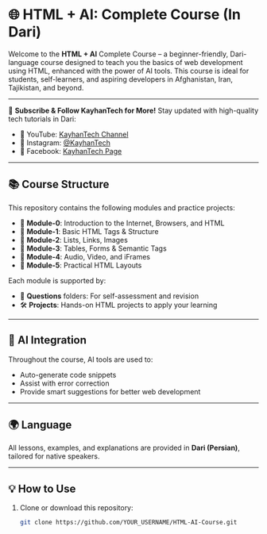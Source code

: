 # 🌐 HTML + AI: Complete Course (In Dari)

Welcome to the **HTML + AI** Complete Course – a beginner-friendly, Dari-language course designed to teach you the basics of web development using HTML, enhanced with the power of AI tools. This course is ideal for students, self-learners, and aspiring developers in Afghanistan, Iran, Tajikistan, and beyond.

---

📢 **Subscribe & Follow KayhanTech for More!**
Stay updated with high-quality tech tutorials in Dari:
- 🔴 YouTube: [KayhanTech Channel](https://www.youtube.com/kayhantech)
- 📸 Instagram: [@KayhanTech](https://www.instagram.com/kayhan_tech)
- 📘 Facebook: [KayhanTech Page](https://www.facebook.com/KAYHANTECHNOLOGY/)

---

## 📚 Course Structure

This repository contains the following modules and practice projects:

- 📁 **Module-0**: Introduction to the Internet, Browsers, and HTML  
- 📁 **Module-1**: Basic HTML Tags & Structure  
- 📁 **Module-2**: Lists, Links, Images  
- 📁 **Module-3**: Tables, Forms & Semantic Tags  
- 📁 **Module-4**: Audio, Video, and iFrames  
- 📁 **Module-5**: Practical HTML Layouts  

Each module is supported by:
- 📝 **Questions** folders: For self-assessment and revision  
- 🛠 **Projects**: Hands-on HTML projects to apply your learning  

---

## 🧠 AI Integration

Throughout the course, AI tools are used to:
- Auto-generate code snippets  
- Assist with error correction  
- Provide smart suggestions for better web development  

---

## 🌍 Language

All lessons, examples, and explanations are provided in **Dari (Persian)**, tailored for native speakers.

---

## 💡 How to Use

1. Clone or download this repository:
   ```bash
   git clone https://github.com/YOUR_USERNAME/HTML-AI-Course.git
